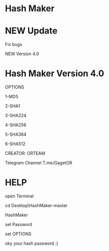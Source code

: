 # Hash Maker

# NEW Update

Fix bugs 

NEW Version 4.0

# Hash Maker Version 4.0 

OPTIONS

1-MD5

2-SHA1

3-SHA224

4-SHA256

5-SHA384

6-SHA512

CREATOR: ORTEAM

Telegram Channel T.me/GagetOR

# HELP

open Terminal

cd Desktop\HashMaker-master

HashMaker

set Password 

set OPTIONS

oky your hash password :)
